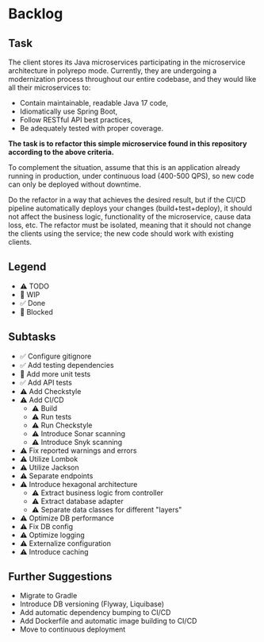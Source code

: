 # Backlog

## Task

The client stores its Java microservices participating in the microservice architecture in polyrepo mode.
Currently, they are undergoing a modernization process throughout our entire codebase, and they would like all their microservices to:

- Contain maintainable, readable Java 17 code,
- Idiomatically use Spring Boot,
- Follow RESTful API best practices,
- Be adequately tested with proper coverage.

**The task is to refactor this simple microservice found in this repository according to the above criteria.**

To complement the situation, assume that this is an application already running in production,
under continuous load (400-500 QPS), so new code can only be deployed without downtime.

Do the refactor in a way that achieves the desired result, but if the CI/CD pipeline automatically
deploys your changes (build+test+deploy), it should not affect the business logic, functionality of the microservice,
cause data loss, etc. The refactor must be isolated, meaning that it should not change the clients using the service;
the new code should work with existing clients.

## Legend

- ⚠ TODO
- 🚧 WIP
- ✅ Done
- 🛑 Blocked

## Subtasks

- ✅ Configure gitignore
- ✅ Add testing dependencies
- 🛑 Add more unit tests
- ✅ Add API tests
- ⚠ Add Checkstyle
- ⚠ Add CI/CD
    - ⚠ Build
    - ⚠ Run tests
    - ⚠ Run Checkstyle
    - ⚠ Introduce Sonar scanning
    - ⚠ Introduce Snyk scanning
- ⚠ Fix reported warnings and errors
- ⚠ Utilize Lombok
- ⚠ Utilize Jackson
- ⚠ Separate endpoints
- ⚠ Introduce hexagonal architecture
    - ⚠ Extract business logic from controller
    - ⚠ Extract database adapter
    - ⚠ Separate data classes for different "layers"
- ⚠ Optimize DB performance
- ⚠ Fix DB config
- ⚠ Optimize logging
- ⚠ Externalize configuration
- ⚠ Introduce caching

## Further Suggestions

- Migrate to Gradle
- Introduce DB versioning (Flyway, Liquibase)
- Add automatic dependency bumping to CI/CD
- Add Dockerfile and automatic image building to CI/CD
- Move to continuous deployment
